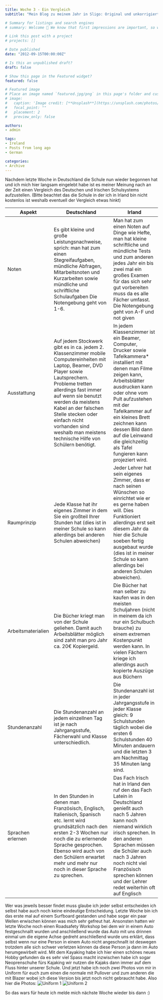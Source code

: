```yaml
---
title: Woche 3 - Ein Vergleich
subtitle: "Mein Blog zu meinem Jahr in Sligo: Original und unkorrigiert"

# Summary for listings and search engines
# summary: Welcome 👋 We know that first impressions are important, so we've populated your new site with some initial content to help you get familiar with everything in no time.

# Link this post with a project
# projects: []

# Date published
date: "2012-09-15T00:00:00Z"

# Is this an unpublished draft?
draft: false

# Show this page in the Featured widget?
featured: false

# Featured image
# Place an image named `featured.jpg/png` in this page's folder and customize its options here.
# image:
#   caption: 'Image credit: [**Unsplash**](https://unsplash.com/photos/CpkOjOcXdUY)'
#   focal_point: ""
#   placement: 2
#   preview_only: false

authors:
- admin

tags:
- Ireland
- Posts from long ago
- German

categories:
- Archive
---
```


Nachdem letzte Woche in Deutschland die Schule nun wieder begonnen hat und ich mich hier langsam eingelebt habe ist es meiner Meinung nach an der Zeit einen Vergleich des Deutschen und Irischen Schulsystems aufzustellen. (Bitte beachtet das die Schule in der ich in Irland bin nicht kostenlos ist weshalb eventuell der Vergleich etwas hinkt)

| Aspekt | Deutschland | Irland |
|--------|-------------|--------|
| Noten | Es gibt kleine und große Leistungsnachweise, sprich: man hat zum einen  Stegreifaufgaben, mündliche Abfragen, Mitarbeitsnoten und Kurzarbeiten sowie mündliche und schriftliche Schulaufgaben Die Notengebung geht von 1-6. | Man hat zum einen Noten auf Dinge wie Hefte, man hat kleine schriftliche und mündliche Tests und zum anderen jedes Jahr ein bis zwei mal ein großes Examen für das sich sehr gut vorbereiten muss da es alle Fächer umfasst. Die Notengebung geht von A-F und not given |
| Ausstattung | Auf jedem Stockwerk gibt es in ca. jedem 2. Klassenzimmer mobile Computereinheiten mit Laptop, Beamer, DVD Player sowie Lautsprechern. Probleme tretten allerdings fast immer auf wenn sie benutzt werden da meistens Kabel an der falschen Stelle stecken oder einfach nicht vorhanden sind weshalb man meistens technische Hilfe von Schülern benötigt. | In jedem Klassenzimmer ist ein Beamer, Computer, Drucker sowie Tafelkammera* installiert mit denen man Filme zeigen kann, Arbeitsblätter ausdrucken kann oder ohne vom Pult aufzustehen mit der Tafelkammer auf ein kleines Brett zeichnen kann dessen Bild dann auf die Leinwand die gleichzeitig als Tafel fungieren kann projeziert wird. |
| Raumprinzip | Jede Klasse hat ihr eigenes Zimmer in dem Sie ein großteil Ihrer Stunden hat (dies ist in meiner Schule so kann allerdings bei anderen Schulen abweichen) | Jeder Lehrer hat sein eigenes Zimmer, dass er nach seinen Wünschen so einrichtet wie er es gerne haben will. Dies Funktioniert allerdings erst seit diesem Jahr da hier die Schule soeben fertig ausgebaut wurde (dies ist in meiner Schule so kann allerdings bei anderen Schulen abweichen). |
| Arbeitsmaterialien | Die Bücher kriegt man von der Schule geliehen. Damit auch Arbeitsblätter möglich sind zahlt man pro Jahr ca. 20€ Kopiergeld. | Die Bücher hat man selber zu kaufen was in den meisten Schuljahren (nicht in meinem da ich nur ein Schulbuch brauche) zu einem extremen Kostenpunkt werden kann. In vielen Fächern kriege ich allerdings auch kopierte Auszüge aus Büchern |
| Stundenanzahl | Die Stundenanzahl an jedem einzellnen Tag ist je nach Jahrgangsstufe, Fächerwahl und Klasse unterschiedlich. | Die Stundenanzahl ist in jeder Jahrgangsstufe in jeder Klasse gleich: 9 Schulstunden täglich wobei die ersten 6 Schulstunden 40 Minuten andauern und die letzten 3 am Nachmittag 35 Minuten lang sind. |
| Sprachen erlernen | In den Stunden in denen man Französisch, Englisch, Italienisch, Spanisch etc. lernt wird grundsätzlich nach den ersten 2-3 Wochen nur noch die zu erlernende Sprache gesprochen. Ebenso wird auch von den Schülern erwartet mehr und mehr nur noch in dieser Sprache zu sprechen. | Das Fach Irisch hat in Irland den ruf den das Fach Latein in Deutschland genießt auch nach 5 Jahren kann noch niemand wirklich irisch sprechen. In den anderen Sprachen müssen die Schüler auch nach 3 Jahren noch nicht viel Französisch sprechen können und der Lehrer redet weiterhin oft auf Englisch |

Wer was jeweils besser findet muss glaube ich jeder selbst entscheiden ich selbst habe auch noch keine eindeutige Entscheidung. Letzte Woche bin ich das erste mal auf einem Surfboard gestanden und habe sogar ein paar Wellen erwischen können was mich sehr gefreut hat. Ansonsten hatten wir letzte Woche noch einen Roadsafety Workshop bei dem wir in einem Auto festgeschnallt wurden und anschließend wurde das Auto mit uns drinnen einmal um die eigene Achse gedreht anschließend wurde uns erklärt, dass selbst wenn nur eine Person in einem Auto nicht angeschnallt ist deswegen trotzdem alle sich schwer verletzen können da diese Person ja dann im Auto herumgewirbelt wird. Mit dem Kayaking habe ich hier einen schönes neues Hobby gefunden da es sehr viel Spass macht inzwischen habe ich sogar Neoprenschuhe fürs Kajaking wir nutzen die Kajaks dann immer auf dem Fluss hinter unserer Schule. Und jetzt habe ich noch zwei Photos von mir in Uniform für euch zum einen die normale mit Pullover und zum anderen die mit Blazer wobei ich diese Version bis jetzt noch nicht gebraucht habe. Also hier die Photos:
![Uniform 1](/media/blog/ireland/uniform-1.jpg)
![Uniform 2](/media/blog/ireland/uniform-2.jpg)

So das wars für heute ich melde mich nächste Woche wieder bis dann :)